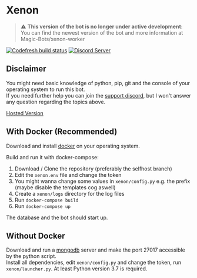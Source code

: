 # Xenon

> :warning: **This version of the bot is no longer under active development**: You can find the newest version of the bot and more information at Magic-Bots/xenon-worker  
  
  
[![Codefresh build status]( https://g.codefresh.io/api/badges/pipeline/merlintor/Xenon%2Fdeploy?type=cf-1)]( https://g.codefresh.io/public/accounts/merlintor/pipelines/5d4d4cc311b8859327cf24e0)
[![Discord Server]( https://discordapp.com/api/guilds/410488579140354049/embed.png)]( https://discord.club/discord)

## Disclaimer

You might need basic knowledge of python, pip, git and the console of your operating system to run this bot.  
If you need further help you can join the [support discord](https://discord.club/discord), but I won't answer any question regarding the topics above.

[Hosted Version](https://discordbots.org/bot/xenon)

## With Docker (Recommended)

Download and install [docker](https://www.docker.com/) on your operating system.

Build and run it with docker-compose:

1. Download / Clone the repository (preferably the selfhost branch)
2. Edit the `xenon.env` file and change the token
3. You might wanna change some values in `xenon/config.py` e.g. the prefix (maybe disable the templates cog aswell)
4. Create a `xenon/logs` directory for the log files
5. Run `docker-compose build`
6. Run `docker-compose up`

The database and the bot should start up.

## Without Docker

Download and run a [mongodb](https://www.mongodb.com/) server and make the port 27017 accessible by the python script.  
Install all dependencies, edit `xenon/config.py` and change the token, run `xenon/launcher.py`.
At least Python version 3.7 is required.
